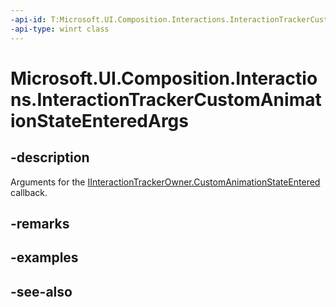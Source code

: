```yaml
---
-api-id: T:Microsoft.UI.Composition.Interactions.InteractionTrackerCustomAnimationStateEnteredArgs
-api-type: winrt class
---
```


<!-- Class syntax.
public class InteractionTrackerCustomAnimationStateEnteredArgs : Windows.UI.Composition.Interactions.IInteractionTrackerCustomAnimationStateEnteredArgs
-->

# Microsoft.UI.Composition.Interactions.InteractionTrackerCustomAnimationStateEnteredArgs

## -description
Arguments for the [IInteractionTrackerOwner.CustomAnimationStateEntered](iinteractiontrackerowner_customanimationstateentered_972111660.md) callback.

## -remarks

## -examples

## -see-also
